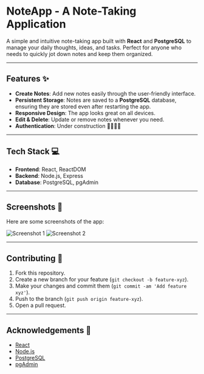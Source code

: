# NoteApp - A Note-Taking Application

A simple and intuitive note-taking app built with **React** and **PostgreSQL** to manage your daily thoughts, ideas, and tasks. Perfect for anyone who needs to quickly jot down notes and keep them organized.

---

## Features ✨

- **Create Notes**: Add new notes easily through the user-friendly interface.
- **Persistent Storage**: Notes are saved to a **PostgreSQL** database, ensuring they are stored even after restarting the app.
- **Responsive Design**: The app looks great on all devices.
- **Edit & Delete**: Update or remove notes whenever you need.
- **Authentication**: Under construction 🚧👷🏻‍♂️

---

## Tech Stack 💻

- **Frontend**: React, ReactDOM
- **Backend**: Node.js, Express
- **Database**: PostgreSQL, pgAdmin

---

## Screenshots 📸

Here are some screenshots of the app:

![Screenshot 1](https://i.postimg.cc/ZRK9yRWS/image.png)
![Screenshot 2]([image.png](https://postimg.cc/TpbRb86g))

---

## Contributing 🤝

1. Fork this repository.
2. Create a new branch for your feature (`git checkout -b feature-xyz`).
3. Make your changes and commit them (`git commit -am 'Add feature xyz'`).
4. Push to the branch (`git push origin feature-xyz`).
5. Open a pull request.

---

## Acknowledgements 🙏

- [React](https://reactjs.org/)
- [Node.js](https://nodejs.org/)
- [PostgreSQL](https://www.postgresql.org/)
- [pgAdmin](https://www.pgadmin.org/)
